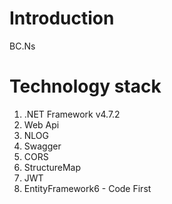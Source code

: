 # Introduction
BC.Ns

# Technology stack
1.  .NET Framework v4.7.2
2.  Web Api
3.  NLOG
4.  Swagger
5.  CORS
6.  StructureMap
7.  JWT
8.  EntityFramework6 - Code First